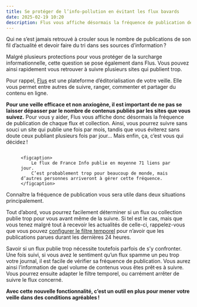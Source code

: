 ```yaml
---
title: Se protéger de l’info-pollution en évitant les flux bavards
date: 2025-02-19 10:20
description: Flus vous affiche désormais la fréquence de publication de chaque flux et collection pour vous aider à déterminer lesquels publient trop à votre goût.
---
```


Qui ne s’est jamais retrouvé à crouler sous le nombre de publications de son fil d’actualité et devoir faire du tri dans ses sources d’information ?

Malgré plusieurs protections pour vous protéger de la surcharge informationnelle, cette question se pose également dans Flus.
Vous pouvez ainsi rapidement vous retrouver à suivre plusieurs sites qui publient trop.

Pour rappel, [Flus](https://flus.fr) est une plateforme d’éditorialisation de votre veille.
Elle vous permet entre autres de suivre, ranger, commenter et partager du contenu en ligne.

**Pour une veille efficace et non anxiogène, il est important de ne pas se laisser dépasser par le nombre de contenus publiés par les sites que vous suivez.**
Pour vous y aider, Flus vous affiche donc désormais la fréquence de publication de chaque flux et collection.
Ainsi, vous pourrez suivre sans souci un site qui publie une fois par mois, tandis que vous éviterez sans doute ceux publiant plusieurs fois par jour…
Mais enfin, ça, c’est vous qui décidez !

<figure class="panel panel--rounded panel--grey">
    <img class="illustration" src="images/flus-frequence-publication.webp" alt="">

    <figcaption>
        Le flux de France Info publie en moyenne 71 liens par jour.
        C’est probablement trop pour beaucoup de monde, mais d’autres personnes arriveront à gérer cette fréquence.
    </figcaption>
</figure>

Connaître la fréquence de publication vous sera utile dans deux situations principalement.

Tout d’abord, vous pourrez facilement déterminer si un flux ou collection publie trop pour vous avant même de la suivre.
Si tel est le cas, mais que vous tenez malgré tout à recevoir les actualités de celle-ci, rappelez-vous que vous pouvez [configurer le filtre temporel](des-reglages-pour-filtrer-vos-flux.html) pour n’avoir que les publications parues durant les dernières 24 heures.

Savoir si un flux publie trop nécessite toutefois parfois de s’y confronter.
Une fois suivi, si vous avez le sentiment qu’un flux spamme un peu trop votre journal, il est facile de vérifier sa fréquence de publication.
Vous aurez ainsi l’information de quel volume de contenus vous êtes prêt·es à suivre.
Vous pourrez ensuite adapter le filtre temporel, ou carrément arrêter de suivre le flux concerné.

**Avec cette nouvelle fonctionnalité, c’est un outil en plus pour mener votre veille dans des conditions agréables !**

